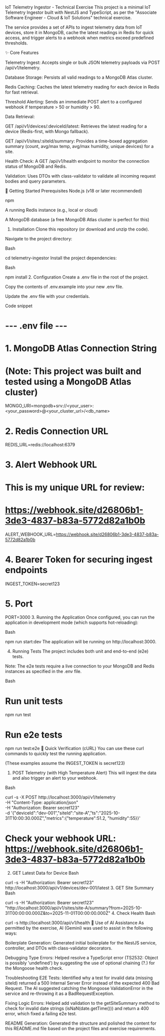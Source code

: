 IoT Telemetry Ingestor - Technical Exercise
This project is a minimal IoT Telemetry Ingestor built with NestJS and TypeScript, as per the "Associate Software Engineer - Cloud & IoT Solutions" technical exercise.




The service provides a set of APIs to ingest telemetry data from IoT devices, store it in MongoDB, cache the latest readings in Redis for quick access, and trigger alerts to a webhook when metrics exceed predefined thresholds.



✨ Core Features

Telemetry Ingest: Accepts single or bulk JSON telemetry payloads via POST /api/v1/telemetry.


Database Storage: Persists all valid readings to a MongoDB Atlas cluster.


Redis Caching: Caches the latest telemetry reading for each device in Redis for fast retrieval.


Threshold Alerting: Sends an immediate POST alert to a configured webhook if temperature > 50 or humidity > 90.

Data Retrieval:


GET /api/v1/devices/:deviceId/latest: Retrieves the latest reading for a device (Redis-first, with Mongo fallback).


GET /api/v1/sites/:siteId/summary: Provides a time-boxed aggregation summary (count, avg/max temp, avg/max humidity, unique devices) for a site.


Health Check: A GET /api/v1/health endpoint to monitor the connection status of MongoDB and Redis.


Validation: Uses DTOs with class-validator to validate all incoming request bodies and query parameters.

🚀 Getting Started
Prerequisites
Node.js (v18 or later recommended)

npm

A running Redis instance (e.g., local or cloud)

A MongoDB database (a free MongoDB Atlas cluster is perfect for this) 

1. Installation
Clone this repository (or download and unzip the code).

Navigate to the project directory:

Bash

cd telemetry-ingestor
Install the project dependencies:

Bash

npm install
2. Configuration
Create a .env file in the root of the project.

Copy the contents of .env.example into your new .env file.

Update the .env file with your credentials.

Code snippet

# --- .env file ---

# 1. MongoDB Atlas Connection String 
# (Note: This project was built and tested using a MongoDB Atlas cluster)
MONGO_URI=mongodb+srv://<your_user>:<your_password>@<your_cluster_url>/<db_name>

# 2. Redis Connection URL
REDIS_URL=redis://localhost:6379

# 3. Alert Webhook URL 
# This is my unique URL for review:
# https://webhook.site/d26806b1-3de3-4837-b83a-5772d82a1b0b
ALERT_WEBHOOK_URL=https://webhook.site/d26806b1-3de3-4837-b83a-5772d82a1b0b

# 4. Bearer Token for securing ingest endpoints
INGEST_TOKEN=secret123

# 5. Port
PORT=3000
3. Running the Application
Once configured, you can run the application in development mode (which supports hot-reloading):

Bash

npm run start:dev
The application will be running on http://localhost:3000.

4. Running Tests
The project includes both unit and end-to-end (e2e) tests.

Note: The e2e tests require a live connection to your MongoDB and Redis instances as specified in the .env file.

Bash

# Run unit tests
npm run test

# Run e2e tests
npm run test:e2e
🧪 Quick Verification (cURL)
You can use these curl commands to quickly test the running application.

(These examples assume the INGEST_TOKEN is secret123)

1. POST Telemetry (with High Temperature Alert)
This will ingest the data and also trigger an alert to your webhook.

Bash

curl -s -X POST http://localhost:3000/api/v1/telemetry \
-H "Content-Type: application/json" \
-H "Authorization: Bearer secret123" \
-d '{"deviceId":"dev-001","siteId":"site-A","ts":"2025-10-31T10:00:30.000Z","metrics":{"temperature":51.2, "humidity":55}}'

# Check your webhook URL: https://webhook.site/d26806b1-3de3-4837-b83a-5772d82a1b0b
2. GET Latest Data for Device
Bash

curl -s -H "Authorization: Bearer secret123" \
http://localhost:3000/api/v1/devices/dev-001/latest
3. GET Site Summary
Bash

curl -s -H "Authorization: Bearer secret123" \
"http://localhost:3000/api/v1/sites/site-A/summary?from=2025-10-31T00:00:00.000Z&to=2025-11-01T00:00:00.000Z"
4. Check Health
Bash

curl -s http://localhost:3000/api/v1/health
🤖 Use of AI Assistance
As permitted by the exercise, AI (Gemini) was used to assist in the following ways:


Boilerplate Generation: Generated initial boilerplate for the NestJS service, controller, and DTOs with class-validator decorators.

Debugging Type Errors: Helped resolve a TypeScript error (TS2532: Object is possibly 'undefined') by suggesting the use of optional chaining (?.) for the Mongoose health check.

Troubleshooting E2E Tests: Identified why a test for invalid data (missing siteId) returned a 500 Internal Server Error instead of the expected 400 Bad Request. The AI suggested catching the Mongoose ValidationError in the service and re-throwing it as a BadRequestException.

Fixing Logic Errors: Helped add validation to the getSiteSummary method to check for invalid date strings (isNaN(date.getTime())) and return a 400 error, which fixed a failing e2e test.

README Generation: Generated the structure and polished the content for this README.md file based on the project files and exercise requirements.
